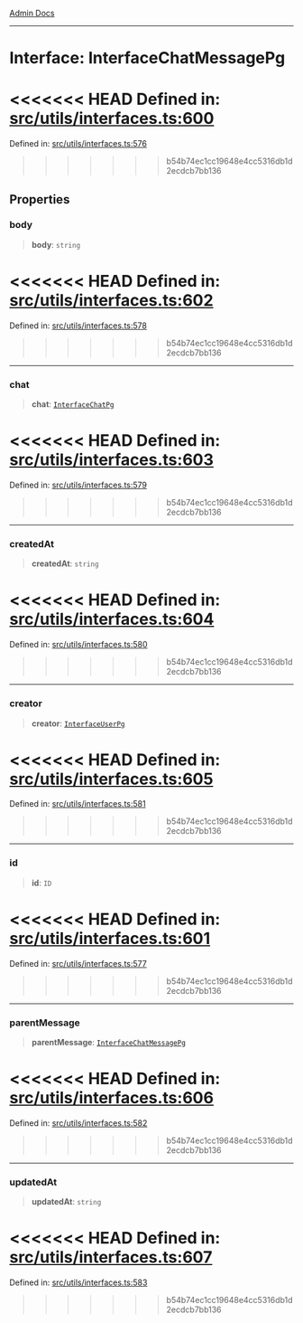 [Admin Docs](/)

***

# Interface: InterfaceChatMessagePg

<<<<<<< HEAD
Defined in: [src/utils/interfaces.ts:600](https://github.com/PalisadoesFoundation/talawa-admin/blob/main/src/utils/interfaces.ts#L600)
=======
Defined in: [src/utils/interfaces.ts:576](https://github.com/PalisadoesFoundation/talawa-admin/blob/main/src/utils/interfaces.ts#L576)
>>>>>>> b54b74ec1cc19648e4cc5316db1d2ecdcb7bb136

## Properties

### body

> **body**: `string`

<<<<<<< HEAD
Defined in: [src/utils/interfaces.ts:602](https://github.com/PalisadoesFoundation/talawa-admin/blob/main/src/utils/interfaces.ts#L602)
=======
Defined in: [src/utils/interfaces.ts:578](https://github.com/PalisadoesFoundation/talawa-admin/blob/main/src/utils/interfaces.ts#L578)
>>>>>>> b54b74ec1cc19648e4cc5316db1d2ecdcb7bb136

***

### chat

> **chat**: [`InterfaceChatPg`](InterfaceChatPg.md)

<<<<<<< HEAD
Defined in: [src/utils/interfaces.ts:603](https://github.com/PalisadoesFoundation/talawa-admin/blob/main/src/utils/interfaces.ts#L603)
=======
Defined in: [src/utils/interfaces.ts:579](https://github.com/PalisadoesFoundation/talawa-admin/blob/main/src/utils/interfaces.ts#L579)
>>>>>>> b54b74ec1cc19648e4cc5316db1d2ecdcb7bb136

***

### createdAt

> **createdAt**: `string`

<<<<<<< HEAD
Defined in: [src/utils/interfaces.ts:604](https://github.com/PalisadoesFoundation/talawa-admin/blob/main/src/utils/interfaces.ts#L604)
=======
Defined in: [src/utils/interfaces.ts:580](https://github.com/PalisadoesFoundation/talawa-admin/blob/main/src/utils/interfaces.ts#L580)
>>>>>>> b54b74ec1cc19648e4cc5316db1d2ecdcb7bb136

***

### creator

> **creator**: [`InterfaceUserPg`](InterfaceUserPg.md)

<<<<<<< HEAD
Defined in: [src/utils/interfaces.ts:605](https://github.com/PalisadoesFoundation/talawa-admin/blob/main/src/utils/interfaces.ts#L605)
=======
Defined in: [src/utils/interfaces.ts:581](https://github.com/PalisadoesFoundation/talawa-admin/blob/main/src/utils/interfaces.ts#L581)
>>>>>>> b54b74ec1cc19648e4cc5316db1d2ecdcb7bb136

***

### id

> **id**: `ID`

<<<<<<< HEAD
Defined in: [src/utils/interfaces.ts:601](https://github.com/PalisadoesFoundation/talawa-admin/blob/main/src/utils/interfaces.ts#L601)
=======
Defined in: [src/utils/interfaces.ts:577](https://github.com/PalisadoesFoundation/talawa-admin/blob/main/src/utils/interfaces.ts#L577)
>>>>>>> b54b74ec1cc19648e4cc5316db1d2ecdcb7bb136

***

### parentMessage

> **parentMessage**: [`InterfaceChatMessagePg`](InterfaceChatMessagePg.md)

<<<<<<< HEAD
Defined in: [src/utils/interfaces.ts:606](https://github.com/PalisadoesFoundation/talawa-admin/blob/main/src/utils/interfaces.ts#L606)
=======
Defined in: [src/utils/interfaces.ts:582](https://github.com/PalisadoesFoundation/talawa-admin/blob/main/src/utils/interfaces.ts#L582)
>>>>>>> b54b74ec1cc19648e4cc5316db1d2ecdcb7bb136

***

### updatedAt

> **updatedAt**: `string`

<<<<<<< HEAD
Defined in: [src/utils/interfaces.ts:607](https://github.com/PalisadoesFoundation/talawa-admin/blob/main/src/utils/interfaces.ts#L607)
=======
Defined in: [src/utils/interfaces.ts:583](https://github.com/PalisadoesFoundation/talawa-admin/blob/main/src/utils/interfaces.ts#L583)
>>>>>>> b54b74ec1cc19648e4cc5316db1d2ecdcb7bb136
